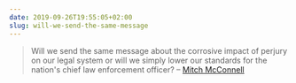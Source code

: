 ```yaml
---
date: 2019-09-26T19:55:05+02:00
slug: will-we-send-the-same-message
---
```

> Will we send the same message about the corrosive impact of perjury on our legal system or will we simply lower our standards for the nation's chief law enforcement officer?
> – [Mitch McConnell](https://edition.cnn.com/ALLPOLITICS/stories/1999/02/12/senate.statements/mcconnell.html)


